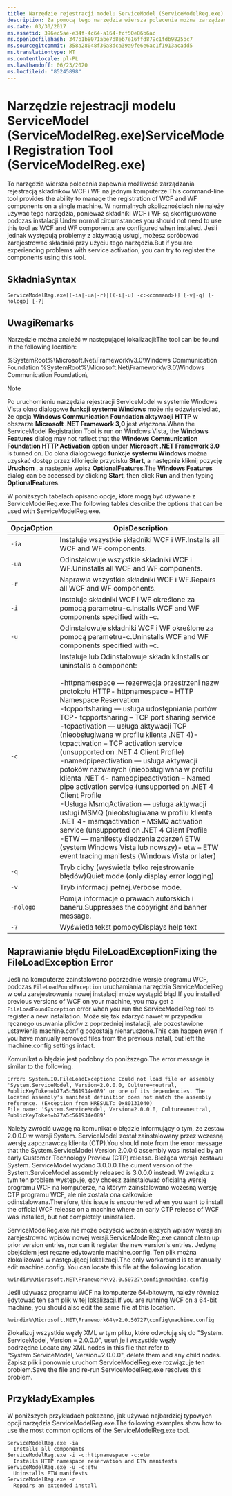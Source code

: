 ```yaml
---
title: Narzędzie rejestracji modelu ServiceModel (ServiceModelReg.exe)
description: Za pomocą tego narzędzia wiersza polecenia można zarządzać rejestracją składników WCF i WF na jednym komputerze w przypadku wystąpienia problemów z aktywacją usługi.
ms.date: 03/30/2017
ms.assetid: 396ec5ae-e34f-4c64-a164-fcf50e86b6ac
ms.openlocfilehash: 347b1b8071abe7d8eb7e16ffd879c1fdb9825bc7
ms.sourcegitcommit: 358a28048f36a8dca39a9fe6e6ac1f1913acadd5
ms.translationtype: MT
ms.contentlocale: pl-PL
ms.lasthandoff: 06/23/2020
ms.locfileid: "85245898"
---
```

# <a name="servicemodel-registration-tool-servicemodelregexe"></a><span data-ttu-id="d22d8-103">Narzędzie rejestracji modelu ServiceModel (ServiceModelReg.exe)</span><span class="sxs-lookup"><span data-stu-id="d22d8-103">ServiceModel Registration Tool (ServiceModelReg.exe)</span></span>
<span data-ttu-id="d22d8-104">To narzędzie wiersza polecenia zapewnia możliwość zarządzania rejestracją składników WCF i WF na jednym komputerze.</span><span class="sxs-lookup"><span data-stu-id="d22d8-104">This command-line tool provides the ability to manage the registration of WCF and WF components on a single machine.</span></span> <span data-ttu-id="d22d8-105">W normalnych okolicznościach nie należy używać tego narzędzia, ponieważ składniki WCF i WF są skonfigurowane podczas instalacji.</span><span class="sxs-lookup"><span data-stu-id="d22d8-105">Under normal circumstances you should not need to use this tool as WCF and WF components are configured when installed.</span></span> <span data-ttu-id="d22d8-106">Jeśli jednak występują problemy z aktywacją usługi, możesz spróbować zarejestrować składniki przy użyciu tego narzędzia.</span><span class="sxs-lookup"><span data-stu-id="d22d8-106">But if you are experiencing problems with service activation, you can try to register the components using this tool.</span></span>  
  
## <a name="syntax"></a><span data-ttu-id="d22d8-107">Składnia</span><span class="sxs-lookup"><span data-stu-id="d22d8-107">Syntax</span></span>  
  
```console  
ServiceModelReg.exe[(-ia|-ua|-r)|((-i|-u) -c:<command>)] [-v|-q] [-nologo] [-?]  
```  
  
## <a name="remarks"></a><span data-ttu-id="d22d8-108">Uwagi</span><span class="sxs-lookup"><span data-stu-id="d22d8-108">Remarks</span></span>  
 <span data-ttu-id="d22d8-109">Narzędzie można znaleźć w następującej lokalizacji:</span><span class="sxs-lookup"><span data-stu-id="d22d8-109">The tool can be found in the following location:</span></span>  
  
 <span data-ttu-id="d22d8-110">%SystemRoot%\Microsoft.Net\Framework\v3.0\Windows Communication Foundation </span><span class="sxs-lookup"><span data-stu-id="d22d8-110">%SystemRoot%\Microsoft.Net\Framework\v3.0\Windows Communication Foundation</span></span>\  
  
> [!NOTE]
> <span data-ttu-id="d22d8-111">Po uruchomieniu narzędzia rejestracji ServiceModel w systemie Windows Vista okno dialogowe **funkcji systemu Windows** może nie odzwierciedlać, że opcja **Windows Communication Foundation aktywacji HTTP** w obszarze **Microsoft .NET Framework 3,0** jest włączona.</span><span class="sxs-lookup"><span data-stu-id="d22d8-111">When the ServiceModel Registration Tool is run on Windows Vista, the **Windows Features** dialog may not reflect that the **Windows Communication Foundation HTTP Activation** option under **Microsoft .NET Framework 3.0** is turned on.</span></span> <span data-ttu-id="d22d8-112">Do okna dialogowego **funkcje systemu Windows** można uzyskać dostęp przez kliknięcie przycisku **Start**, a następnie kliknij pozycję **Uruchom** , a następnie wpisz **OptionalFeatures**.</span><span class="sxs-lookup"><span data-stu-id="d22d8-112">The **Windows Features** dialog can be accessed by clicking **Start**, then click **Run** and then typing **OptionalFeatures**.</span></span>  
  
 <span data-ttu-id="d22d8-113">W poniższych tabelach opisano opcje, które mogą być używane z ServiceModelReg.exe.</span><span class="sxs-lookup"><span data-stu-id="d22d8-113">The following tables describe the options that can be used with ServiceModelReg.exe.</span></span>  
  
|<span data-ttu-id="d22d8-114">Opcja</span><span class="sxs-lookup"><span data-stu-id="d22d8-114">Option</span></span>|<span data-ttu-id="d22d8-115">Opis</span><span class="sxs-lookup"><span data-stu-id="d22d8-115">Description</span></span>|  
|------------|-----------------|  
|`-ia`|<span data-ttu-id="d22d8-116">Instaluje wszystkie składniki WCF i WF.</span><span class="sxs-lookup"><span data-stu-id="d22d8-116">Installs all WCF and WF components.</span></span>|  
|`-ua`|<span data-ttu-id="d22d8-117">Odinstalowuje wszystkie składniki WCF i WF.</span><span class="sxs-lookup"><span data-stu-id="d22d8-117">Uninstalls all WCF and WF components.</span></span>|  
|`-r`|<span data-ttu-id="d22d8-118">Naprawia wszystkie składniki WCF i WF.</span><span class="sxs-lookup"><span data-stu-id="d22d8-118">Repairs all WCF and WF components.</span></span>|  
|`-i`|<span data-ttu-id="d22d8-119">Instaluje składniki WCF i WF określone za pomocą parametru-c.</span><span class="sxs-lookup"><span data-stu-id="d22d8-119">Installs WCF and WF components specified with –c.</span></span>|  
|`-u`|<span data-ttu-id="d22d8-120">Odinstalowuje składniki WCF i WF określone za pomocą parametru-c.</span><span class="sxs-lookup"><span data-stu-id="d22d8-120">Uninstalls WCF and WF components specified with –c.</span></span>|  
|`-c`|<span data-ttu-id="d22d8-121">Instaluje lub Odinstalowuje składnik:</span><span class="sxs-lookup"><span data-stu-id="d22d8-121">Installs or uninstalls a component:</span></span><br /><br /> <span data-ttu-id="d22d8-122">-httpnamespace — rezerwacja przestrzeni nazw protokołu HTTP</span><span class="sxs-lookup"><span data-stu-id="d22d8-122">-   httpnamespace – HTTP Namespace Reservation</span></span><br /><span data-ttu-id="d22d8-123">-tcpportsharing — usługa udostępniania portów TCP</span><span class="sxs-lookup"><span data-stu-id="d22d8-123">-   tcpportsharing – TCP port sharing service</span></span><br /><span data-ttu-id="d22d8-124">-tcpactivation — usługa aktywacji TCP (nieobsługiwana w profilu klienta .NET 4)</span><span class="sxs-lookup"><span data-stu-id="d22d8-124">-   tcpactivation – TCP activation service (unsupported on .NET 4 Client Profile)</span></span><br /><span data-ttu-id="d22d8-125">-namedpipeactivation — usługa aktywacji potoków nazwanych (nieobsługiwana w profilu klienta .NET 4</span><span class="sxs-lookup"><span data-stu-id="d22d8-125">-   namedpipeactivation – Named pipe activation service (unsupported on .NET 4 Client Profile</span></span><br /><span data-ttu-id="d22d8-126">-Usługa MsmqActivation — usługa aktywacji usługi MSMQ (nieobsługiwana w profilu klienta .NET 4</span><span class="sxs-lookup"><span data-stu-id="d22d8-126">-   msmqactivation – MSMQ activation service (unsupported on .NET 4 Client Profile</span></span><br /><span data-ttu-id="d22d8-127">-ETW — manifesty śledzenia zdarzeń ETW (system Windows Vista lub nowszy)</span><span class="sxs-lookup"><span data-stu-id="d22d8-127">-   etw – ETW event tracing manifests (Windows Vista or later)</span></span>|  
|`-q`|<span data-ttu-id="d22d8-128">Tryb cichy (wyświetla tylko rejestrowanie błędów)</span><span class="sxs-lookup"><span data-stu-id="d22d8-128">Quiet mode (only display error logging)</span></span>|  
|`-v`|<span data-ttu-id="d22d8-129">Tryb informacji pełnej.</span><span class="sxs-lookup"><span data-stu-id="d22d8-129">Verbose mode.</span></span>|  
|`-nologo`|<span data-ttu-id="d22d8-130">Pomija informacje o prawach autorskich i baneru.</span><span class="sxs-lookup"><span data-stu-id="d22d8-130">Suppresses the copyright and banner message.</span></span>|  
|`-?`|<span data-ttu-id="d22d8-131">Wyświetla tekst pomocy</span><span class="sxs-lookup"><span data-stu-id="d22d8-131">Displays help text</span></span>|  
  
## <a name="fixing-the-fileloadexception-error"></a><span data-ttu-id="d22d8-132">Naprawianie błędu FileLoadException</span><span class="sxs-lookup"><span data-stu-id="d22d8-132">Fixing the FileLoadException Error</span></span>  
 <span data-ttu-id="d22d8-133">Jeśli na komputerze zainstalowano poprzednie wersje programu WCF, podczas `FileLoadFoundException` uruchamiania narzędzia ServiceModelReg w celu zarejestrowania nowej instalacji może wystąpić błąd.</span><span class="sxs-lookup"><span data-stu-id="d22d8-133">If you installed previous versions of WCF on your machine, you may get a `FileLoadFoundException` error when you run the ServiceModelReg tool to register a new installation.</span></span> <span data-ttu-id="d22d8-134">Może się tak zdarzyć nawet w przypadku ręcznego usuwania plików z poprzedniej instalacji, ale pozostawione ustawienia machine.config pozostają nienaruszone.</span><span class="sxs-lookup"><span data-stu-id="d22d8-134">This can happen even if you have manually removed files from the previous install, but left the machine.config settings intact.</span></span>  
  
 <span data-ttu-id="d22d8-135">Komunikat o błędzie jest podobny do poniższego.</span><span class="sxs-lookup"><span data-stu-id="d22d8-135">The error message is similar to the following.</span></span>  
  
```console  
Error: System.IO.FileLoadException: Could not load file or assembly 'System.ServiceModel, Version=2.0.0.0, Culture=neutral, PublicKeyToken=b77a5c561934e089' or one of its dependencies. The located assembly's manifest definition does not match the assembly reference. (Exception from HRESULT: 0x80131040)  
File name: 'System.ServiceModel, Version=2.0.0.0, Culture=neutral, PublicKeyToken=b77a5c561934e089'  
```  
  
 <span data-ttu-id="d22d8-136">Należy zwrócić uwagę na komunikat o błędzie informujący o tym, że zestaw 2.0.0.0 w wersji System. ServiceModel został zainstalowany przez wczesną wersję zapoznawczą klienta (CTP).</span><span class="sxs-lookup"><span data-stu-id="d22d8-136">You should note from the error message that the System.ServiceModel Version 2.0.0.0 assembly was installed by an early Customer Technology Preview (CTP) release.</span></span> <span data-ttu-id="d22d8-137">Bieżąca wersja zestawu System. ServiceModel wydano 3.0.0.0.</span><span class="sxs-lookup"><span data-stu-id="d22d8-137">The current version of the System.ServiceModel assembly released is 3.0.0.0 instead.</span></span> <span data-ttu-id="d22d8-138">W związku z tym ten problem występuje, gdy chcesz zainstalować oficjalną wersję programu WCF na komputerze, na którym zainstalowano wczesną wersję CTP programu WCF, ale nie została ona całkowicie odinstalowana.</span><span class="sxs-lookup"><span data-stu-id="d22d8-138">Therefore, this issue is encountered when you want to install the official WCF release on a machine where an early CTP release of WCF was installed, but not completely uninstalled.</span></span>  
  
 <span data-ttu-id="d22d8-139">ServiceModelReg.exe nie może oczyścić wcześniejszych wpisów wersji ani zarejestrować wpisów nowej wersji.</span><span class="sxs-lookup"><span data-stu-id="d22d8-139">ServiceModelReg.exe cannot clean up prior version entries, nor can it register the new version's entries.</span></span> <span data-ttu-id="d22d8-140">Jedyną obejściem jest ręczne edytowanie machine.config. Ten plik można zlokalizować w następującej lokalizacji.</span><span class="sxs-lookup"><span data-stu-id="d22d8-140">The only workaround is to manually edit machine.config. You can locate this file at the following location.</span></span>  
  
```console  
%windir%\Microsoft.NET\Framework\v2.0.50727\config\machine.config
```  
  
 <span data-ttu-id="d22d8-141">Jeśli używasz programu WCF na komputerze 64-bitowym, należy również edytować ten sam plik w tej lokalizacji.</span><span class="sxs-lookup"><span data-stu-id="d22d8-141">If you are running WCF on a 64-bit machine, you should also edit the same file at this location.</span></span>  
  
```console  
%windir%\Microsoft.NET\Framework64\v2.0.50727\config\machine.config
```  
  
 <span data-ttu-id="d22d8-142">Zlokalizuj wszystkie węzły XML w tym pliku, które odwołują się do "System. ServiceModel, Version = 2.0.0.0", usuń je i wszystkie węzły podrzędne.</span><span class="sxs-lookup"><span data-stu-id="d22d8-142">Locate any XML nodes in this file that refer to "System.ServiceModel, Version=2.0.0.0", delete them and any child nodes.</span></span> <span data-ttu-id="d22d8-143">Zapisz plik i ponownie uruchom ServiceModelReg.exe rozwiązuje ten problem.</span><span class="sxs-lookup"><span data-stu-id="d22d8-143">Save the file and re-run ServiceModelReg.exe resolves this problem.</span></span>  
  
## <a name="examples"></a><span data-ttu-id="d22d8-144">Przykłady</span><span class="sxs-lookup"><span data-stu-id="d22d8-144">Examples</span></span>  
 <span data-ttu-id="d22d8-145">W poniższych przykładach pokazano, jak używać najbardziej typowych opcji narzędzia ServiceModelReg.exe.</span><span class="sxs-lookup"><span data-stu-id="d22d8-145">The following examples show how to use the most common options of the ServiceModelReg.exe tool.</span></span>  
  
```console  
ServiceModelReg.exe -ia  
  Installs all components  
ServiceModelReg.exe -i -c:httpnamespace -c:etw  
  Installs HTTP namespace reservation and ETW manifests  
ServiceModelReg.exe -u -c:etw  
  Uninstalls ETW manifests  
ServiceModelReg.exe -r  
  Repairs an extended install  
```
